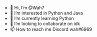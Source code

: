 - 👋 Hi, I’m @Wah7
- 👀 I’m interested in Python and Java
- 🌱 I’m currently learning Python
- 💞️ I’m looking to collaborate on idk
- 📫 How to reach me Discord wah#6969

<!---
Wah7/Wah7 is a ✨ special ✨ repository because its `README.md` (this file) appears on your GitHub profile.
You can click the Preview link to take a look at your changes.
--->
